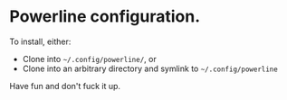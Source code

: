# Powerline configuration.

To install, either:

* Clone into `~/.config/powerline/`, or
* Clone into an arbitrary directory and symlink to `~/.config/powerline`

Have fun and don't fuck it up.

